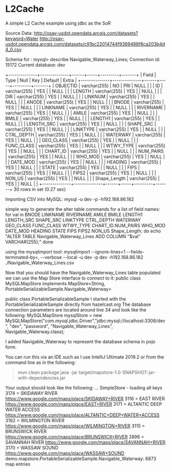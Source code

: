 # L2Cache
A simple L2 Cache example using jdbc as the SoR


Source Data:
http://osav-usdot.opendata.arcgis.com/datasets?keyword=Water
http://osav-usdot.opendata.arcgis.com/datasets/c91bc22014744f9389488f8ca203b4d4_0.csv

Schema for :
mysql> describe Navigable_Waterway_Lines;
Connection id:    15172
Current database: dev

+--------------+--------------+------+-----+---------+-------+
| Field        | Type         | Null | Key | Default | Extra |
+--------------+--------------+------+-----+---------+-------+
| OBJECTID     | varchar(255) | NO   | PRI | NULL    |       |
| ID           | varchar(255) | YES  |     | NULL    |       |
| LENGTH       | varchar(255) | YES  |     | NULL    |       |
| DIR          | varchar(255) | YES  |     | NULL    |       |
| LINKNUM      | varchar(255) | YES  |     | NULL    |       |
| ANODE        | varchar(255) | YES  |     | NULL    |       |
| BNODE        | varchar(255) | YES  |     | NULL    |       |
| LINKNAME     | varchar(255) | YES  |     | NULL    |       |
| RIVERNAME    | varchar(255) | YES  |     | NULL    |       |
| AMILE        | varchar(255) | YES  |     | NULL    |       |
| BMILE        | varchar(255) | YES  |     | NULL    |       |
| LENGTH1      | varchar(255) | YES  |     | NULL    |       |
| LENGTH_SRC   | varchar(255) | YES  |     | NULL    |       |
| SHAPE_SRC    | varchar(255) | YES  |     | NULL    |       |
| LINKTYPE     | varchar(255) | YES  |     | NULL    |       |
| CTRL_DEPTH   | varchar(255) | YES  |     | NULL    |       |
| WATERWAY     | varchar(255) | YES  |     | NULL    |       |
| GEO_CLASS    | varchar(255) | YES  |     | NULL    |       |
| FUNC_CLASS   | varchar(255) | YES  |     | NULL    |       |
| WTWY_TYPE    | varchar(255) | YES  |     | NULL    |       |
| CHART_ID     | varchar(255) | YES  |     | NULL    |       |
| NUM_PAIRS    | varchar(255) | YES  |     | NULL    |       |
| WHO_MOD      | varchar(255) | YES  |     | NULL    |       |
| DATE_MOD     | varchar(255) | YES  |     | NULL    |       |
| HEADING      | varchar(255) | YES  |     | NULL    |       |
| STATE        | varchar(255) | YES  |     | NULL    |       |
| FIPS         | varchar(255) | YES  |     | NULL    |       |
| FIPS2        | varchar(255) | YES  |     | NULL    |       |
| NON_US       | varchar(255) | YES  |     | NULL    |       |
| Shape_Length | varchar(255) | YES  |     | NULL    |       |
+--------------+--------------+------+-----+---------+-------+
30 rows in set (0.27 sec)

Importing CSV into MySQL:
mysql -u dev -p -h192.168.86.182

simple way to generate the alter table commands for a list of field names:
for val in BNODE LINKNAME RIVERNAME AMILE BMILE LENGTH1 LENGTH_SRC SHAPE_SRC LINKTYPE CTRL_DEPTH WATERWAY GEO_CLASS FUNC_CLASS WTWY_TYPE CHART_ID NUM_PAIRS WHO_MOD DATE_MOD HEADING STATE FIPS FIPS2 NON_US Shape_Length; do
    echo "ALTER TABLE Navigable_Waterway_Lines ADD COLUMN "$val" VARCHAR(255);"
done

using the mysqlimport tool:
mysqlimport --ignore-lines=1 --fields-terminated-by=, --verbose --local -u dev -p dev -h192.168.86.182 ./Navigable_Waterway_Lines.csv


Now that you should have the Navigable_Waterway_Lines table populated we can use the Map Store interface to connect to it:
public class MySQLMapStore implements MapStore<String, PortableSerializableSample.Navigable_Waterway> 

public class PortableSerializableSample 
I started with the PortableSerializableSample directly from hazelcast.org 
The database connection parameters are located around line 34 and look like the following:
MySQLMapStore mysqlStore = new MySQLMapStore("com.mysql.jdbc.Driver","jdbc:mysql://localhost:3306/dev", "dev", "password", "Navigable_Waterway_Lines", Navigable_Waterway.class);

I added Navigable_Waterway to represent the database schema in pojo form.

You can run this via an IDE such as I use IntelliJ Ultimate 2019.2 or from the command line as in the following:
>mvn clean package
>java -jar target/mapstore-1.0-SNAPSHOT-jar-with-dependencies.jar 

Your output should look like the following:
...
SimpleStore - loading all keys
3174 = SKIDAWAY RIVER https://www.google.com/maps/place/SKIDAWAY+RIVER
3116 = EAST RIVER https://www.google.com/maps/place/EAST+RIVER
3171 = ALTANTIC DEEP WATER ACCESS https://www.google.com/maps/place/ALTANTIC+DEEP+WATER+ACCESS
3182 = WILMINGTON RIVER https://www.google.com/maps/place/WILMINGTON+RIVER
3115 = BRUNSWICK RIVER https://www.google.com/maps/place/BRUNSWICK+RIVER
2896 = SAVANNAH RIVER https://www.google.com/maps/place/SAVANNAH+RIVER
3170 = WASSAW SOUND https://www.google.com/maps/place/WASSAW+SOUND
demo.mapstore.PortableSerializableSample.Navigable_Waterway: 6873 map entries




